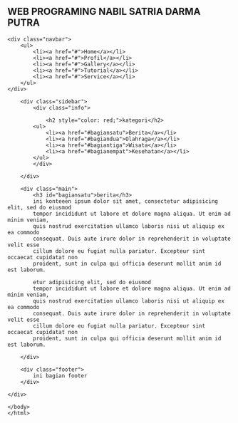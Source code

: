 <html>
  <head>
    <title>ini kelompok kami (slebew)</title>
  </head>
  <body>
 <div class="container">
        <div class="header">
            <h2>WEB PROGRAMING NABIL SATRIA DARMA PUTRA</h2>
        </div>

    <div class="navbar">
        <ul>
            <li><a href="#">Home</a></li>
            <li><a href="#">Profil</a></li>
            <li><a href="#">Gallery</a></li>
            <li><a href="#">Tutorial</a></li>
            <li><a href="#">Service</a></li>
        </ul>
    </div>

<div class="content">
    
        <div class="sidebar">
            <div class="info">

                <h2 style="color: red;">kategori</h2>
            <ul>
                <li><a href="#bagiansatu">Berita</a></li>
                <li><a href="#bagiandua">Olahraga</a></li>
                <li><a href="#bagiantiga">Wisata</a></li>
                <li><a href="#bagianempat">Kesehatan</a></li>
            </ul>
            </div>

        </div>

        <div class="main">
            <h3 id="bagiansatu">berita</h3>
            ini konteeen ipsum dolor sit amet, consectetur adipisicing elit, sed do eiusmod
            tempor incididunt ut labore et dolore magna aliqua. Ut enim ad minim veniam,
            quis nostrud exercitation ullamco laboris nisi ut aliquip ex ea commodo
            consequat. Duis aute irure dolor in reprehenderit in voluptate velit esse
            cillum dolore eu fugiat nulla pariatur. Excepteur sint occaecat cupidatat non
            proident, sunt in culpa qui officia deserunt mollit anim id est laborum.

            etur adipisicing elit, sed do eiusmod
            tempor incididunt ut labore et dolore magna aliqua. Ut enim ad minim veniam,
            quis nostrud exercitation ullamco laboris nisi ut aliquip ex ea commodo
            consequat. Duis aute irure dolor in reprehenderit in voluptate velit esse
            cillum dolore eu fugiat nulla pariatur. Excepteur sint occaecat cupidatat non
            proident, sunt in culpa qui officia deserunt mollit anim id est laborum.

        </div>
   
        <div class="footer">
            ini bagian footer
        </div>

    </div>
    
    </body>
    </html>

